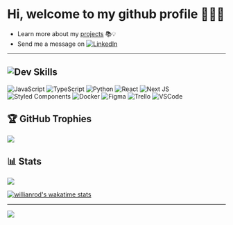 # Hi, welcome to my github profile 👨🏽‍💻

- Learn more about my [projects](https://patrickmoreira.netlify.app/) 📚💡 <br />
- Send me a message on [![LinkedIn](https://img.shields.io/badge/LinkedIn-%230077B5.svg?logo=linkedin&logoColor=white)](https://linkedin.com/in/patrick-moreirarosa/)
---

## ![Dev](https://img.shields.io/badge/<->-blue?style=flat) Skills
![JavaScript](https://img.shields.io/badge/javascript-%23323330.svg?style=flat&logo=javascript&logoColor=%23F7DF1E) ![TypeScript](https://img.shields.io/badge/typescript-%23007ACC.svg?style=flat&logo=typescript&logoColor=white) ![Python](https://img.shields.io/badge/python-3670A0?style=flat&logo=python&logoColor=ffdd54) ![React](https://img.shields.io/badge/react-%2320232a.svg?style=flat&logo=react&logoColor=%2361DAFB) ![Next JS](https://img.shields.io/badge/Next-black?style=flat&logo=next.js&logoColor=white) ![Styled Components](https://img.shields.io/badge/styled--components-DB7093?style=flat&logo=styled-components&logoColor=white) ![Docker](https://img.shields.io/badge/docker-%230db7ed.svg?style=flat&logo=docker&logoColor=white) 	![Figma](https://img.shields.io/badge/figma-%23F24E1E.svg?style=flat&logo=figma&logoColor=white) ![Trello](https://img.shields.io/badge/Trello-%23026AA7.svg?style=flat&logo=Trello&logoColor=white)
![VSCode](https://img.shields.io/badge/VS%20Code-%23007ACC?style=flat&logo=visual-studio-code&logoColor=white)

## 🏆 GitHub Trophies
![](https://github-profile-trophy.vercel.app/?username=patrick-moreira&theme=tokyonight&no-frame=false&no-bg=false&margin-w=4)

## 📊 Stats
![](https://github-readme-streak-stats.herokuapp.com/?user=patrick-moreira&theme=tokyonight&hide_border=false)<br/>

[![willianrod's wakatime stats](https://github-readme-stats.vercel.app/api/wakatime?username=patrickmoreira&layout=compact&theme=tokyonight&hide=Java,Makefile,C++,XML,CSV,C,Text,Properties,c%2B%2B,git%20config,JSX,SQL)](https://github.com/patrick-moreira/github-readme-stats)

---
[![](https://visitcount.itsvg.in/api?id=patrick-moreira&icon=5&color=6)](https://visitcount.itsvg.in)
